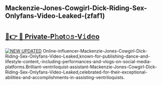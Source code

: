 ## Mackenzie-Jones-Cowgirl-Dick-Riding-Sex-Onlyfans-Video-Leaked-(zfaf1)


# <h2><a href="https://mediaupload.pro?-19M">🔗👉 🔴 Private-P𝚑ot𝚘𝚜-V𝚒d𝚎o</a></h2>

[![NEW UPDATED](https://i.imgur.com/0qMVB7G.gif)](https://mediaupload.pro?-19M)
Online-influencer-Mackenzie-Jones-Cowgirl-Dick-Riding-Sex-Onlyfans-Video-Leaked,known-for-publishing-dance-and-lifestyle-content,-including-performances-and-vlogs-on-social-media-platforms.Brilliant-ventriloquist-assistant-Mackenzie-Jones-Cowgirl-Dick-Riding-Sex-Onlyfans-Video-Leaked,celebrated-for-their-exceptional-abilities-and-accomplishments-in-assisting-ventriloquists.  